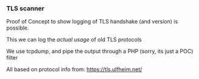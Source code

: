 ### TLS scanner

Proof of Concept to show logging of TLS handshake (and version) is possible. 

This we can log the *actual usage* of old TLS protocols

We use tcpdump, and pipe the output through a PHP (sorry, its just a POC) filter

All based on protocol info from: https://tls.ulfheim.net/
